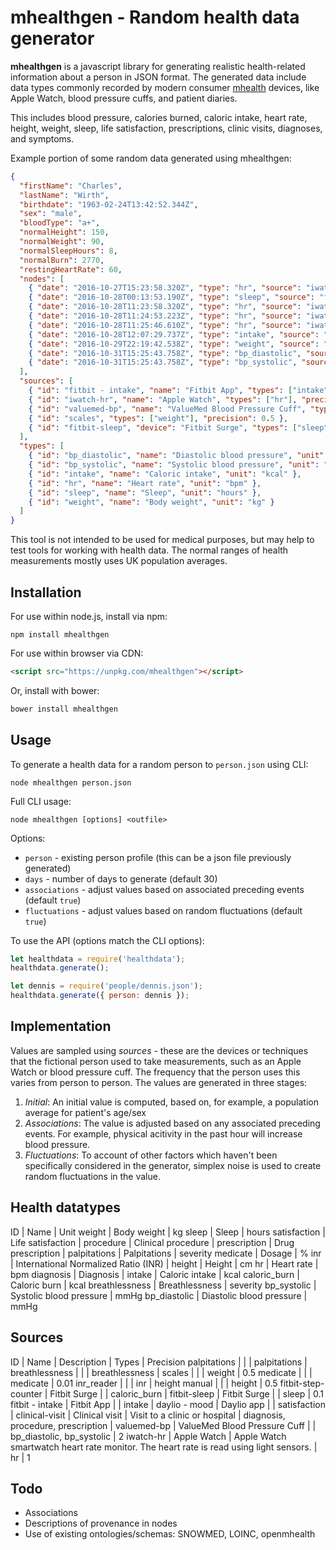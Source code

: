 # mhealthgen - Random health data generator

__mhealthgen__ is a javascript library for generating realistic health-related
information about a person in JSON format. The generated data include data
types commonly recorded by modern consumer
[mhealth](https://en.wikipedia.org/wiki/MHealth) devices, like Apple Watch,
blood pressure cuffs, and patient diaries. 

This includes blood pressure, calories burned, caloric intake, heart rate,
height, weight, sleep, life satisfaction, prescriptions, clinic visits,
diagnoses, and symptoms.

Example portion of some random data generated using mhealthgen:

```json
{
  "firstName": "Charles",
  "lastName": "Wirth",
  "birthdate": "1963-02-24T13:42:52.344Z",
  "sex": "male",
  "bloodType": "a+",
  "normalHeight": 150,
  "normalWeight": 90,
  "normalSleepHours": 8,
  "normalBurn": 2770,
  "restingHeartRate": 60,
  "nodes": [
    { "date": "2016-10-27T15:23:58.320Z", "type": "hr", "source": "iwatch-hr", "value": 61 },
    { "date": "2016-10-28T00:13:53.190Z", "type": "sleep", "source": "fitbit-sleep", "value": 12.7 },
    { "date": "2016-10-28T11:23:58.320Z", "type": "hr", "source": "iwatch-hr", "value": 81 },
    { "date": "2016-10-28T11:24:53.223Z", "type": "hr", "source": "iwatch-hr", "value": 76 },
    { "date": "2016-10-28T11:25:46.610Z", "type": "hr", "source": "iwatch-hr", "value": 68 },
    { "date": "2016-10-28T12:07:29.737Z", "type": "intake", "source": "fitbit - intake", "value": 2513 },
    { "date": "2016-10-29T22:19:42.538Z", "type": "weight", "source": "scales", "value": 95.5 },
    { "date": "2016-10-31T15:25:43.758Z", "type": "bp_diastolic", "source": "valuemed-bp", "value": 80 },
    { "date": "2016-10-31T15:25:43.758Z", "type": "bp_systolic", "source": "valuemed-bp", "value": 112  }
  ],
  "sources": [
    { "id": "fitbit - intake", "name": "Fitbit App", "types": ["intake"] },
    { "id": "iwatch-hr", "name": "Apple Watch", "types": ["hr"], "precision": 1 },
    { "id": "valuemed-bp", "name": "ValueMed Blood Pressure Cuff", "types": ["bp_diastolic", "bp_systolic"], "precision": 2 },
    { "id": "scales", "types": ["weight"], "precision": 0.5 },
    { "id": "fitbit-sleep", "device": "Fitbit Surge", "types": ["sleep"], "precision": 0.1 }
  ],
  "types": [
    { "id": "bp_diastolic", "name": "Diastolic blood pressure", "unit": "mmHg" },
    { "id": "bp_systolic", "name": "Systolic blood pressure", "unit": "mmHg" },
    { "id": "intake", "name": "Caloric intake", "unit": "kcal" },
    { "id": "hr", "name": "Heart rate", "unit": "bpm" },
    { "id": "sleep", "name": "Sleep", "unit": "hours" },
    { "id": "weight", "name": "Body weight", "unit": "kg" }
  ]
}
```

This tool is not intended to be used for medical purposes, but may help to
test tools for working with health data. The normal ranges of health
measurements mostly uses UK population averages.

## Installation

For use within node.js, install via npm:
```
npm install mhealthgen
```

For use within browser via CDN:
```html
<script src="https://unpkg.com/mhealthgen"></script>
```

Or, install with bower:
```bash
bower install mhealthgen
```

## Usage

To generate a health data for a random person to `person.json` using CLI:

```
node mhealthgen person.json
```

Full CLI usage:

```
node mhealthgen [options] <outfile>
```
Options:
* `person` - existing person profile (this can be a json file previously generated)
* `days` - number of days to generate (default 30)
* `associations` - adjust values based on associated preceding events (default `true`)
* `fluctuations` - adjust values based on random fluctuations (default `true`)

To use the API (options match the CLI options):

```js
let healthdata = require('healthdata');
healthdata.generate();

let dennis = require('people/dennis.json');
healthdata.generate({ person: dennis });
```

## Implementation

Values are sampled using _sources_ - these are the devices or techniques that
the fictional person used to take measurements, such as an Apple Watch or
blood pressure cuff. The frequency that the person uses this varies from
person to person. The values are generated in three stages:

1. _Initial_: An initial value is computed, based on, for example, a population average for patient's age/sex
2. _Associations_: The value is adjusted based on any associated preceding events. For example, physical acitivity in the past hour will increase blood pressure.
3. _Fluctuations_: To account of other factors which haven't been specifically considered in the generator, simplex noise is used to create random fluctuations in the value.

## Health datatypes

[//]: # (TYPES)
ID | Name | Unit
weight | Body weight | kg
sleep | Sleep | hours
satisfaction | Life satisfaction | 
procedure | Clinical procedure | 
prescription | Drug prescription | 
palpitations | Palpitations | severity
medicate | Dosage | %
inr | International Normalized Ratio (INR) | 
height | Height | cm
hr | Heart rate | bpm
diagnosis | Diagnosis | 
intake | Caloric intake | kcal
caloric_burn | Caloric burn | kcal
breathlessness | Breathlessness | severity
bp_systolic | Systolic blood pressure | mmHg
bp_diastolic | Diastolic blood pressure | mmHg

[//]: # (TYPES!)

## Sources

[//]: # (SOURCES)
ID | Name | Description | Types | Precision
palpitations |  |  | palpitations | 
breathlessness |  |  | breathlessness | 
scales |  |  | weight | 0.5
medicate |  |  | medicate | 0.01
inr_reader |  |  | inr | 
height manual |  |  | height | 0.5
fitbit-step-counter | Fitbit Surge |  | caloric_burn | 
fitbit-sleep | Fitbit Surge |  | sleep | 0.1
fitbit - intake | Fitbit App |  | intake | 
daylio - mood | Daylio app |  | satisfaction | 
clinical-visit | Clinical visit | Visit to a clinic or hospital | diagnosis, procedure, prescription | 
valuemed-bp | ValueMed Blood Pressure Cuff |  | bp_diastolic, bp_systolic | 2
iwatch-hr | Apple Watch | Apple Watch smartwatch heart rate monitor. The heart rate is read using light sensors. | hr | 1

[//]: # (SOURCES!)

## Todo

* Associations
* Descriptions of provenance in nodes
* Use of existing ontologies/schemas: SNOWMED, LOINC, openmhealth
